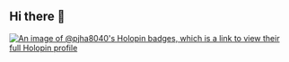 ## Hi there 👋
[![An image of @pjha8040's Holopin badges, which is a link to view their full Holopin profile](https://holopin.me/pjha8040)](https://holopin.io/@pjha8040)
<!--
**pjha8040/pjha8040** is a ✨ _special_ ✨ repository because its `README.md` (this file) appears on your GitHub profile.
Here are some ideas to get you started:

- 🔭 I’m currently working on ...
- 🌱 I’m currently learning ...
- 👯 I’m looking to collaborate on ...
- 🤔 I’m looking for help with ...
- 💬 Ask me about ...
- 📫 How to reach me: ...
- 😄 Pronouns: ...
- ⚡ Fun fact: ...
-->
